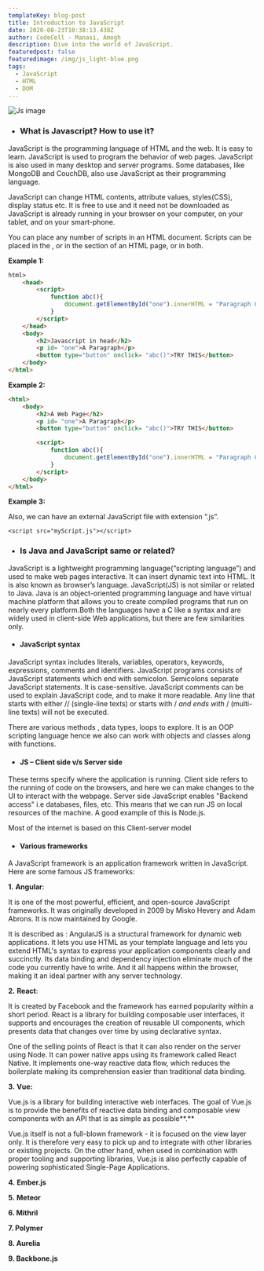 ```yaml
---
templateKey: blog-post
title: Introduction to JavaScript
date: 2020-08-23T10:38:13.438Z
author: CodeCell - Manasi, Amogh
description: Dive into the world of JavaScript.
featuredpost: false
featuredimage: /img/js_light-blue.png
tags:
  - JavaScript
  - HTML
  - DOM
---
```

![](/img/js.jpg "Js image")

* ### **What is Javascript? How to use it?**

JavaScript is the programming language of HTML and the web. It is easy to learn. JavaScript is used to program the behavior of web pages. JavaScript is also used in many desktop and server programs. Some databases, like MongoDB and CouchDB, also use JavaScript as their programming language.

JavaScript can change HTML contents, attribute values, styles(CSS), display status etc. It is free to use and it need not be downloaded as JavaScript is already running in your browser on your computer, on your tablet, and on your smart-phone.

You can place any number of scripts in an HTML document. Scripts can be placed in the <body>, or in the <head> section of an HTML page, or in both.

**Example 1:** 

```html
html>
    <head>
        <script>
            function abc(){
                document.getElementById("one").innerHTML = "Paragraph Changed";
            }
        </script>
    </head>
    <body>
        <h2>Javascript in head</h2>
        <p id= "one">A Paragraph</p>
        <button type="button" onclick= "abc()">TRY THIS</button>
    </body>
</html>
```

**Example 2:**

```html
<html>
    <body>
        <h2>A Web Page</h2>
        <p id= "one">A Paragraph</p>
        <button type="button" onclick= "abc()">TRY THIS</button>

        <script>
            function abc(){
                document.getElementById("one").innerHTML = "Paragraph Changed";
            }
        </script>
    </body>
</html>
```

**Example 3:**

Also, we can have an external JavaScript file with extension “.js”.

```
<script src="myScript.js"></script>
```

* ### Is Java and JavaScript same or related?

JavaScript is a lightweight programming language(“scripting language”) and used to make web pages interactive. It can insert dynamic text into HTML. It is also known as browser’s language. JavaScript(JS) is not similar or related to Java. Java is an object-oriented programming language and have virtual machine platform that allows you to create compiled programs that run on nearly every platform.Both the languages have a C like a syntax and are widely used in client-side Web applications, but there are few similarities only.

* #### JavaScript syntax

JavaScript syntax includes literals, variables, operators, keywords, expressions, comments and identifiers. JavaScript programs consists of JavaScript statements which end with semicolon. Semicolons separate JavaScript statements. It is case-sensitive. JavaScript comments can be used to explain JavaScript code, and to make it more readable. Any line that starts with either // (single-line texts) or starts with / *and ends with* / (multi-line texts) will not be executed.

There are various methods , data types, loops to explore. It is an OOP scripting language hence we also can work with objects and classes along with functions.

* #### JS – Client side v/s Server side

These terms specify where the application is running. Client side refers to the running of code on the browsers, and here we can make changes to the UI to interact with the webpage. Server side JavaScript enables "Backend access" i.e databases, files, etc. This means that we can run JS on local resources of the machine. A good example of this is Node.js. 

Most of the internet is based on this Client-server model

* #### Various frameworks

A JavaScript framework is an application framework written in JavaScript.
Here are some famous JS frameworks:

**1.** **Angular**: 

It is one of the most powerful, efficient, and open-source JavaScript frameworks. It was originally developed in 2009 by Misko Hevery and Adam Abrons. It is now maintained by Google.

It is described as :  AngularJS is a structural framework for dynamic web applications. It lets you use HTML as your template language and lets you extend HTML's syntax to express your application components clearly and succinctly. Its data binding and dependency injection eliminate much of the code you currently have to write. And it all happens within the browser, making it an ideal partner with any server technology.

**2.** **React**: 

It is created by Facebook and the framework has earned popularity within a short period. React is a library for building composable user interfaces, it supports and encourages the creation of reusable UI components, which presents data that changes over time by using declarative syntax.

One of the selling points of React is that it can also render on the server using Node. It can power native apps using its framework called React Native. It implements one-way reactive data flow, which reduces the boilerplate making its comprehension easier than traditional data binding.

**3.** **Vue:** 

Vue.js is a library for building interactive web interfaces. The goal of Vue.js is to provide the benefits of reactive data binding and composable view components with an API that is as simple as possible**.**

Vue.js itself is not a full-blown framework - it is focused on the view layer only. It is therefore very easy to pick up and to integrate with other libraries or existing projects. On the other hand, when used in combination with proper tooling and supporting libraries, Vue.js is also perfectly capable of powering sophisticated Single-Page Applications.

**4.** **Ember.js**

**5.** **Meteor**

**6. Mithril**

**7. Polymer**

**8. Aurelia**

**9. Backbone.js**